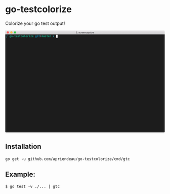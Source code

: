 # go-testcolorize

Colorize your go test output!

![gtc-screenging](https://raw.githubusercontent.com/apriendeau/go-testcolorize/master/img/output.gif)

## Installation

```shell
go get -u github.com/apriendeau/go-testcolorize/cmd/gtc
```

## Example:

```shell
$ go test -v ./... | gtc
```

